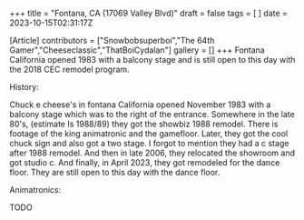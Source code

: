 +++
title = "Fontana, CA (17069 Valley Blvd)"
draft = false
tags = [ ]
date = 2023-10-15T02:31:17Z

[Article]
contributors = ["Snowbobsuperboi","The 64th Gamer","Cheeseclassic","ThatBoiCydalan"]
gallery = []
+++
Fontana California opened 1983 with a balcony stage and is still open to this day with the 2018 CEC remodel program.




History:

Chuck e cheese's in fontana California opened November 1983 with a balcony stage which was to the right of the entrance. Somewhere in the late 80's, (estimate Is 1988/89) they got the showbiz 1988 remodel. There is footage of the king animatronic and the gamefloor. Later, they got the cool chuck sign and also got a two stage. I forgot to mention they had a c stage after 1988 remodel. And then in late 2006, they relocated the showroom and got studio c. And finally, in April 2023, they got remodeled for the dance floor. They are still open to this day with the dance floor.



Animatronics:


TODO